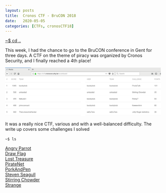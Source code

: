 ```yaml
---
layout: posts
title:  Cronos CTF - BruCON 2018
date:   2020-05-05
categories: [CTFs, cronosCTF18]
---
```


[~$ cd ..](/ctf.html)

This week, I had the chance to go to the BruCON conference in Gent for three days. A CTF on the theme of piracy was organized by Cronos Security,
and I finally reached a 4th place!

![ranking](/assets/res/chronos_ranking.png)

It was a really nice CTF, various and with a well-balanced difficulty. The write up covers some challenges I solved

`~$ ls`

[Angry Parrot](angryparrot.html)  
[Draw Flag](draw_flag.html)  
[Lost Treasure](lost_treasure.html)  
[PirateNet](piratenet.html)  
[PorkAndPen](porkandpen.html)  
[Steven Seagull](steven_seagull.html)  
[Stirring Chowder](stirring_chowder.html)  
[Strange](strange.html)  
